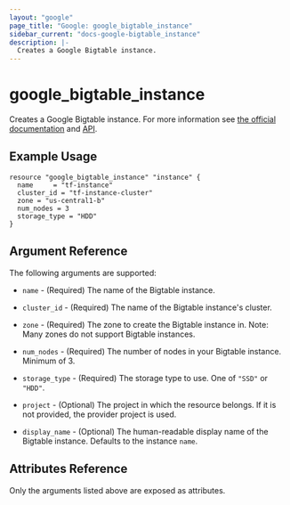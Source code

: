 ```yaml
---
layout: "google"
page_title: "Google: google_bigtable_instance"
sidebar_current: "docs-google-bigtable_instance"
description: |-
  Creates a Google Bigtable instance.
---
```


# google_bigtable_instance

Creates a Google Bigtable instance. For more information see
[the official documentation](https://cloud.google.com/bigtable/) and
[API](https://cloud.google.com/bigtable/docs/go/reference).


## Example Usage

```hcl
resource "google_bigtable_instance" "instance" {
  name     = "tf-instance"
  cluster_id = "tf-instance-cluster"
  zone = "us-central1-b"
  num_nodes = 3
  storage_type = "HDD"
}
```

## Argument Reference

The following arguments are supported:

* `name` - (Required) The name of the Bigtable instance.

* `cluster_id` - (Required) The name of the Bigtable instance's cluster.

* `zone` - (Required) The zone to create the Bigtable instance in. Note: Many zones do not support Bigtable instances.

* `num_nodes` - (Required) The number of nodes in your Bigtable instance. Minimum of 3.

* `storage_type` - (Required) The storage type to use. One of `"SSD"` or `"HDD"`.

* `project` - (Optional) The project in which the resource belongs. If it
    is not provided, the provider project is used.

* `display_name` - (Optional) The human-readable display name of the Bigtable instance. Defaults to the instance `name`.

## Attributes Reference

Only the arguments listed above are exposed as attributes.
